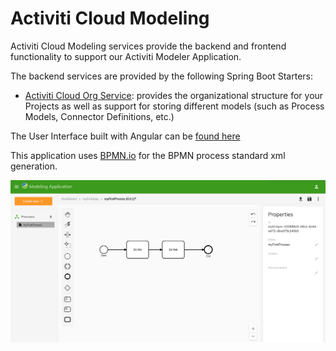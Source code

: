 # Activiti Cloud Modeling

Activiti Cloud Modeling services provide the backend and frontend functionality to support our Activiti Modeler Application.

The backend services are provided by the following Spring Boot Starters:

* [Activiti Cloud Org Service](https://github.com/activiti/activiti-cloud-org-service): provides the organizational structure for your Projects as well as support for storing different models (such as Process Models, Connector Definitions, etc.)

The User Interface built with Angular can be [found here](https://github.com/activiti/activiti-modeling-app)

This application uses [BPMN.io](http://bpmn.io) for the BPMN process standard xml generation.

![New process modeling experience](../.gitbook/assets/screenshot-2018-12-21-at-15.13.44.png)

